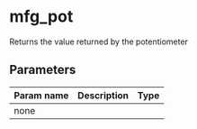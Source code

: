 mfg_pot
==================

Returns the value returned by the potentiometer

Parameters
----------

| Param name | Description | Type     |
 ------------|-------------|----------
|none    |  |  |
